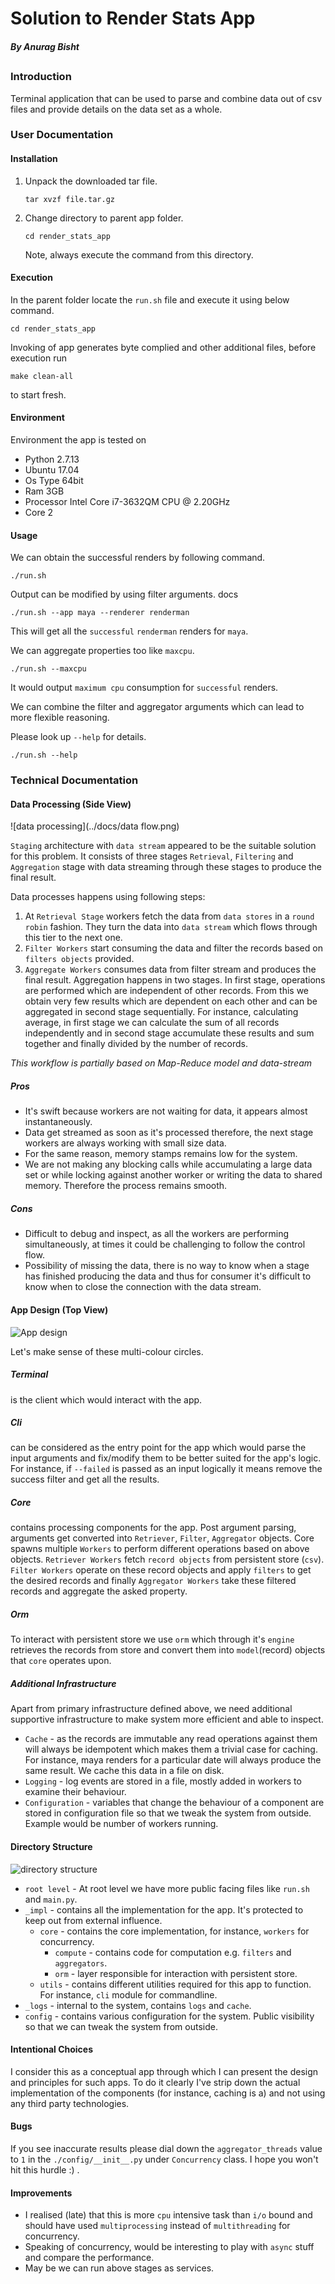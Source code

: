 # Solution to Render Stats App
##### By Anurag Bisht
##

### Introduction
Terminal application that can be used to parse and combine data out of
csv files and provide details on the data set as a whole.

### User Documentation

#### Installation

1. Unpack the downloaded tar file.

    ```
    tar xvzf file.tar.gz
    ```
2. Change directory to parent app folder.

    ```
    cd render_stats_app
    ```

	Note, always execute the command from this directory.

#### Execution

In the parent folder locate the `run.sh` file and execute it using below command.

```
cd render_stats_app
```

Invoking of app generates byte complied and other additional files, before execution run

```
make clean-all
```

to start fresh.

#### Environment

Environment the app is tested on

* Python 2.7.13
* Ubuntu 17.04
* Os Type 64bit
* Ram 3GB
* Processor Intel Core i7-3632QM CPU @ 2.20GHz
* Core 2

#### Usage

We can obtain the successful renders by following command.

```
./run.sh
```

Output can be modified by using filter arguments.
docs
```
./run.sh --app maya --renderer renderman
```

This will get all the `successful` `renderman` renders for `maya`.

We can aggregate properties too like `maxcpu`.

```
./run.sh --maxcpu
```

It would output `maximum cpu` consumption for `successful` renders.

We can combine the filter and aggregator arguments which can lead to more flexible reasoning.

Please look up `--help` for details.

```
./run.sh --help
```

### Technical Documentation

#### Data Processing (Side View)
![data processing](../docs/data flow.png)

`Staging` architecture with `data stream` appeared to be the suitable solution for this problem. It consists of three stages `Retrieval`, `Filtering` and `Aggregation` stage with data streaming through these stages to produce the final result.

Data processes happens using following steps:

1. At `Retrieval Stage` workers fetch the data from `data stores` in a `round robin` fashion. They turn the data into `data stream` which flows through this tier to the next one.
2. `Filter Workers` start consuming the data and filter the records based on `filters objects` provided.
3. `Aggregate Workers` consumes data from filter stream and produces the final result. Aggregation happens in two stages. In first stage, operations are performed which are independent of other records. From this we obtain very few results which are dependent on each other and can be aggregated in second stage sequentially. For instance, calculating average, in first stage we can calculate the sum of all records independently and in second stage accumulate these results and sum together and finally divided by the number of records.

*This workflow is partially based on Map-Reduce model and data-stream*

##### Pros

* It's swift because workers are not waiting for data, it appears almost instantaneously.
* Data get streamed as soon as it's processed therefore, the next stage workers are always working with small size data.
* For the same reason, memory stamps remains low for the system.
* We are not making any blocking calls while accumulating a large data set or while locking against another worker or writing the data to shared memory. Therefore the process remains smooth.

##### Cons

* Difficult to debug and inspect, as all the workers are performing simultaneously, at times it could be challenging to follow the control flow.
* Possibility of missing the data, there is no way to know when a stage has finished producing the data and thus for consumer it's difficult to know when to close the connection with the data stream.

#### App Design (Top View)

![App design](./docs/design.png)

Let's make sense of these multi-colour circles.

##### Terminal
is the client which would interact with the app.

##### Cli
can be considered as the entry point for the app which would parse the input arguments and fix/modify them to be better suited for the app's logic. For instance, if `--failed` is passed as an input logically it means remove the success filter and get all the results.

##### Core
contains processing components for the app. Post argument parsing, arguments get converted into `Retriever`, `Filter`, `Aggregator` objects. Core spawns multiple `Workers` to perform different operations based on above objects. `Retriever Workers` fetch `record objects` from persistent store (`csv`). `Filter Workers` operate on these record objects and apply `filters` to get the desired records and finally `Aggregator Workers` take these filtered records and aggregate the asked property.

##### Orm
To interact with persistent store we use `orm` which through it's `engine` retrieves the records from store and convert them into `model`(record) objects that `core` operates upon.

##### Additional Infrastructure
Apart from primary infrastructure defined above, we need additional supportive infrastructure to make system more efficient and able to inspect.

* `Cache` - as the records are immutable any read operations against them will always be idempotent which makes them a trivial case for caching. For instance, maya renders for a particular date will always produce the same result. We cache this data in a file on disk.
* `Logging` - log events are stored in a file, mostly added in workers to examine their behaviour.
* `Configuration` - variables that change the behaviour of a component are stored in configuration file so that we tweak the system from outside. Example would be number of workers running.

#### Directory Structure

![directory structure](../docs/directorystructure.png)

* `root level` - At root level we have more public facing files like `run.sh` and `main.py`.
* `_impl` - contains all the implementation for the app. It's protected to keep out from external influence.
    * `core` - contains the core implementation, for instance, `workers` for concurrency.
        * `compute` - contains code for computation e.g. `filters` and `aggregators`.
        * `orm` - layer responsible for interaction with persistent store.
    * `utils` - contains different utilities required for this app to function. For instance, `cli` module for commandline.
* `_logs` - internal to the system, contains `logs` and `cache`.
* `config` - contains various configuration for the system. Public visibility so that we can tweak the system from outside.

#### Intentional Choices
I consider this as a conceptual app through which I can present the design and principles for such apps. To do it clearly I've strip down the actual implementation of the components (for instance, caching is a) and not using any third party technologies.

#### Bugs

If you see inaccurate results please dial down the `aggregator_threads` value to `1` in the `./config/__init__.py` under `Concurrency` class.
I hope you won't hit this hurdle :) .

#### Improvements
* I realised (late) that this is more `cpu` intensive task than `i/o` bound and should  have used `multiprocessing` instead of `multithreading` for concurrency.
* Speaking of concurrency, would be interesting to play with `async` stuff and compare the performance.
* May be we can run above stages as services.
